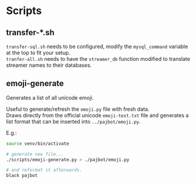 # Scripts

## transfer-\*.sh
`transfer-sql.sh` needs to be configured, modify the `mysql_command` variable at the top to fit your setup.  
`tranfer-all.sh` needs to have the `streamer_db` function modified to translate streamer names to their databases.  

## emoji-generate

Generates a list of all unicode emoji.

Useful to generate/refresh the `emoji.py` file with fresh data.  
Draws directly from the official unicode `emoji-test.txt` file
and generates a list format that can be inserted into `../pajbot/emoji.py`.

E.g.:

```bash
source venv/bin/activate

# generate new file...
./scripts/emoji-generate.py > ./pajbot/emoji.py

# and reformat it afterwards.
black pajbot
```
